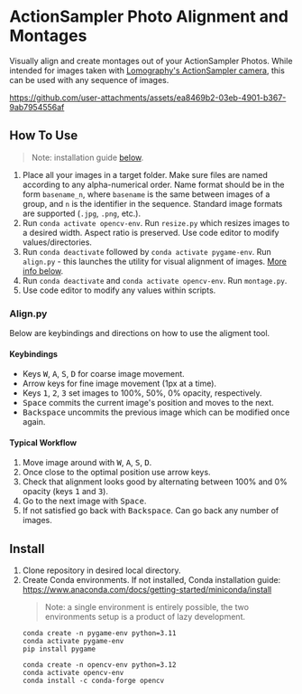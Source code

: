 # ActionSampler Photo Alignment and Montages
Visually align and create montages out of your ActionSampler Photos. While intended for images taken with [Lomography's ActionSampler camera](https://microsites.lomography.com/actionsampler/), this can be used with any sequence of images.

https://github.com/user-attachments/assets/ea8469b2-03eb-4901-b367-9ab7954556af

## How To Use
> Note: installation guide [below](#install).

1. Place all your images in a target folder. Make sure files are named according to any alpha-numerical order. Name format should be in the form `basename_n`, where `basename` is the same between images of a group, and `n` is the identifier in the sequence. Standard image formats are supported (`.jpg`, `.png`, etc.).
2. Run `conda activate opencv-env`. Run `resize.py` which resizes images to a desired width. Aspect ratio is preserved. Use code editor to modify values/directories.
3. Run `conda deactivate` followed by `conda activate pygame-env`. Run `align.py` - this launches the utility for visual alignment of images. [More info below](#align.py).
4. Run `conda deactivate` and `conda activate opencv-env`. Run `montage.py`.
5. Use code editor to modify any values within scripts.

### Align.py
Below are keybindings and directions on how to use the aligment tool.
#### Keybindings
- Keys <kbd>W</kbd>, <kbd>A</kbd>, <kbd>S</kbd>, <kbd>D</kbd> for coarse image movement.
- Arrow keys for fine image movement (1px at a time).
- Keys <kbd>1</kbd>, <kbd>2</kbd>, <kbd>3</kbd> set images to 100%, 50%, 0% opacity, respectively.
- <kbd>Space</kbd> commits the current image's position and moves to the next.
- <kbd>Backspace</kbd> uncommits the previous image which can be modified once again.
#### Typical Workflow
1. Move image around with <kbd>W</kbd>, <kbd>A</kbd>, <kbd>S</kbd>, <kbd>D</kbd>.
2. Once close to the optimal position use arrow keys.
3. Check that alignment looks good by alternating between 100% and 0% opacity (keys <kbd>1</kbd> and <kbd>3</kbd>).
4. Go to the next image with <kbd>Space</kbd>.
5. If not satisfied go back with <kbd>Backspace</kbd>. Can go back any number of images.

## Install
1. Clone repository in desired local directory.
2. Create Conda environments. If not installed, Conda installation guide: https://www.anaconda.com/docs/getting-started/miniconda/install
   > Note: a single environment is entirely possible, the two environments setup is a product of lazy development.
   ```
   conda create -n pygame-env python=3.11
   conda activate pygame-env
   pip install pygame
   ```
   ```
   conda create -n opencv-env python=3.12
   conda activate opencv-env
   conda install -c conda-forge opencv
   ```
   
